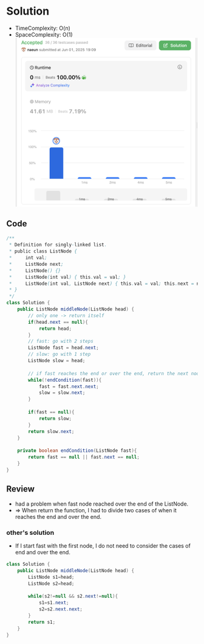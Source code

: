# Solution
- TimeComplexity: O(n)
- SpaceComplexity: O(1)
![complexity](../../lib/images/naeun/876-complexity.png)
## Code
```java
/**
 * Definition for singly-linked list.
 * public class ListNode {
 *     int val;
 *     ListNode next;
 *     ListNode() {}
 *     ListNode(int val) { this.val = val; }
 *     ListNode(int val, ListNode next) { this.val = val; this.next = next; }
 * }
 */
class Solution {
    public ListNode middleNode(ListNode head) {
        // only one -> return itself
        if(head.next == null){
            return head;
        }
        // fast: go with 2 steps
        ListNode fast = head.next;
        // slow: go with 1 step
        ListNode slow = head;

        // if fast reaches the end or over the end, return the next node of slow
        while(!endCondition(fast)){
            fast = fast.next.next;
            slow = slow.next;
        }

        if(fast == null){
            return slow;
        }
        return slow.next;
    }

    private boolean endCondition(ListNode fast){
        return fast == null || fast.next == null;
    }
}
```

## Review
- had a problem when fast node reached over the end of the ListNode.
- => When return the function, I had to divide two cases of when it reaches the end and over the end.

### other's solution
- If I start fast with the first node, I do not need to consider the cases of end and over the end.
```java
class Solution {
    public ListNode middleNode(ListNode head) {
        ListNode s1=head;
        ListNode s2=head;

        while(s2!=null && s2.next!=null){
            s1=s1.next;
            s2=s2.next.next;
        }
        return s1;
    }
}
```